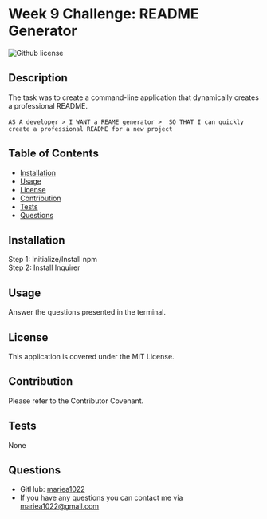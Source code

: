 # Week 9 Challenge: README Generator
![Github license](https://img.shields.io/badge/License-MIT-yellow.svg)

## Description
The task was to create a command-line application that dynamically creates a professional README. <br><br>
``` AS A developer > I WANT a REAME generator >  SO THAT I can quickly create a professional README for a new project ```

## Table of Contents
- [Installation](https://github.com/mariea1022/README-generator#installation)
- [Usage](https://github.com/mariea1022/README-generator#usage)
- [License](https://github.com/mariea1022/README-generator#licensee)
- [Contribution](https://github.com/mariea1022/README-generator#contribution)
- [Tests](https://github.com/mariea1022/README-generator#tests)
- [Questions](https://github.com/mariea1022/README-generator#questions)

## Installation 
Step 1: Initialize/Install npm <br> Step 2: Install Inquirer 

## Usage 
Answer the questions presented in the terminal.

## License 
This application is covered under the MIT License.

## Contribution 
Please refer to  the Contributor Covenant.

## Tests 
None

## Questions
- GitHub: [mariea1022](https://github.com/mariea1022)
- If you have any questions you can contact me via mariea1022@gmail.com

